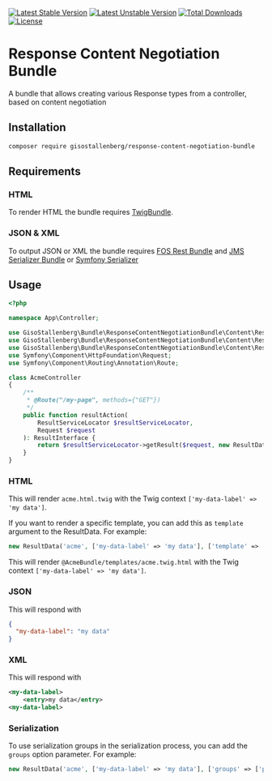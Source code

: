 [![Latest Stable Version](https://poser.pugx.org/gisostallenberg/response-content-negotiation-bundle/v/stable)](https://packagist.org/packages/gisostallenberg/response-content-negotiation-bundle)
[![Latest Unstable Version](https://poser.pugx.org/gisostallenberg/response-content-negotiation-bundle/v/unstable)](https://packagist.org/packages/gisostallenberg/response-content-negotiation-bundle)
[![Total Downloads](https://poser.pugx.org/gisostallenberg/response-content-negotiation-bundle/downloads)](https://packagist.org/packages/gisostallenberg/response-content-negotiation-bundle)
[![License](https://poser.pugx.org/gisostallenberg/response-content-negotiation-bundle/license)](https://packagist.org/packages/gisostallenberg/response-content-negotiation-bundle)

# Response Content Negotiation Bundle

A bundle that allows creating various Response types from a controller, based on content negotiation

## Installation
```bash
composer require gisostallenberg/response-content-negotiation-bundle
```

## Requirements
### HTML
To render HTML the bundle requires [TwigBundle](https://github.com/symfony/twig-bundle).

### JSON & XML
To output JSON or XML the bundle requires [FOS Rest Bundle](https://github.com/FriendsOfSymfony/FOSRestBundle) and [JMS Serializer Bundle](https://github.com/schmittjoh/JMSSerializerBundle) or [Symfony Serializer](https://github.com/symfony/serializer)  

## Usage
```php
<?php

namespace App\Controller;

use GisoStallenberg\Bundle\ResponseContentNegotiationBundle\Content\ResultData;
use GisoStallenberg\Bundle\ResponseContentNegotiationBundle\Content\ResultInterface;
use GisoStallenberg\Bundle\ResponseContentNegotiationBundle\Content\ResultServiceLocator;
use Symfony\Component\HttpFoundation\Request;
use Symfony\Component\Routing\Annotation\Route;

class AcmeController
{
    /**
     * @Route("/my-page", methods={"GET"})
     */
    public function resultAction(
        ResultServiceLocator $resultServiceLocator,
        Request $request
    ): ResultInterface {
        return $resultServiceLocator->getResult($request, new ResultData('acme', ['my-data-label' => 'my data']));
    }
}
```
### HTML
This will render `acme.html.twig` with the Twig context `['my-data-label' => 'my data']`.

If you want to render a specific template, you can add this as `template` argument to the ResultData.
For example:

```php
new ResultData('acme', ['my-data-label' => 'my data'], ['template' => '@AcmeBundle/templates/acme.twig.html'])
```

This will render `@AcmeBundle/templates/acme.twig.html` with the Twig context `['my-data-label' => 'my data']`.

### JSON
This will respond with
```json
{
  "my-data-label": "my data"
}
```

### XML
This will respond with
```xml
<my-data-label>
    <entry>my data</entry>
<my-data-label>
```

### Serialization

To use serialization groups in the serialization process, you can add the `groups` option parameter.
For example:

```php
new ResultData('acme', ['my-data-label' => 'my data'], ['groups' => ['profile', 'list']])
```
